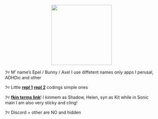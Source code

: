 

<p align="center">
<img src="https://media.discordapp.net/attachments/1196764336656502797/1238404087700000798/Untitled84_20240510151142.png?ex=663f292e&is=663dd7ae&hm=6ec6edce3061e16ceabef6f2b2070a2f7cb8c9d5124cadce547f4f9ad7fa2577&"<width="199" height="199">
</p>

𑁘୧ M’ name’s Epel / Bunny / Axel I use diffetent names only apps I perusal, ADHDic and other

𑁘୧ Little [**repl 1**](https://replit.com/@sebastiansis/eggsuuu) [**repl 2**](https://replit.com/@sebastiansis/plushiyii) codings simple ones

𑁘୧ [**fkin terms link**](https://fkin.carrd.co/#two)! I kinmem as Shadow, Helen, syn as Kit while in Sonic main I am also very sticky and cling!

𑁘୧ Discord + other are NO and hidden